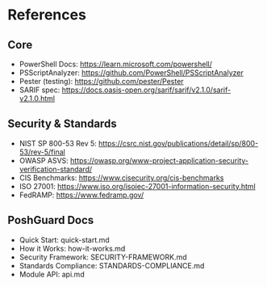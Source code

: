 References
==========

Core
----
- PowerShell Docs: https://learn.microsoft.com/powershell/
- PSScriptAnalyzer: https://github.com/PowerShell/PSScriptAnalyzer
- Pester (testing): https://github.com/pester/Pester
- SARIF spec: https://docs.oasis-open.org/sarif/sarif/v2.1.0/sarif-v2.1.0.html

Security & Standards
--------------------
- NIST SP 800-53 Rev 5: https://csrc.nist.gov/publications/detail/sp/800-53/rev-5/final
- OWASP ASVS: https://owasp.org/www-project-application-security-verification-standard/
- CIS Benchmarks: https://www.cisecurity.org/cis-benchmarks
- ISO 27001: https://www.iso.org/isoiec-27001-information-security.html
- FedRAMP: https://www.fedramp.gov/

PoshGuard Docs
--------------
- Quick Start: quick-start.md
- How it Works: how-it-works.md
- Security Framework: SECURITY-FRAMEWORK.md
- Standards Compliance: STANDARDS-COMPLIANCE.md
- Module API: api.md

